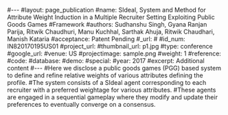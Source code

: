 #---
#layout: page_publication
#name: SIdeal, System and Method for Attribute Weight Induction in a Multiple Recruiter Setting Exploiting Public Goods Games #Framework
#authors: Sudhanshu Singh, Gyana Ranjan Parija, Ritwik Chaudhuri, Manu Kuchhal, Sarthak Ahuja, Ritwik Chaudhari, Manish Kataria
#acceptance: Patent Pending
#_url: #
#id_num: IN820170195US01
#project_url:
#thumbnail_url: p1.jpg
#type: conference
#google_url: 
#venue: US
#projectimage: sample.png
#weight: 1
#reference:
#code:
#database: 
#demo: 
#special: 
#year: 2017
#excerpt: Additional content
#---
#Here we disclose a public goods games (PGG) based system to define and refine relative weights of various attributes defining the profile. 
#The system consists of a SIdeal agent corresponding to each recruiter with a preferred weightage for various attributes. 
#These agents are engaged in a sequential gameplay where they modify and update their preferences to eventually converge on a consensus.
